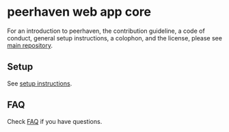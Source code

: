 # peerhaven web app core

For an introduction to peerhaven, the contribution guideline, a code of conduct, general setup instructions, a colophon, and the license, please see [main repository](https://github.com/peerhaven/peerhaven).

## Setup

See [setup instructions](SETUP.md).

## FAQ

Check [FAQ](faq.md) if you have questions.
